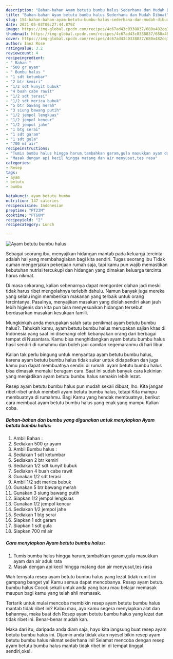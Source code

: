 ```yaml
---
description: "Bahan-bahan Ayam betutu bumbu halus Sederhana dan Mudah Dibuat"
title: "Bahan-bahan Ayam betutu bumbu halus Sederhana dan Mudah Dibuat"
slug: 154-bahan-bahan-ayam-betutu-bumbu-halus-sederhana-dan-mudah-dibuat
date: 2021-05-03T06:27:44.879Z
image: https://img-global.cpcdn.com/recipes/4c67ad43c0338837/680x482cq70/ayam-betutu-bumbu-halus-foto-resep-utama.jpg
thumbnail: https://img-global.cpcdn.com/recipes/4c67ad43c0338837/680x482cq70/ayam-betutu-bumbu-halus-foto-resep-utama.jpg
cover: https://img-global.cpcdn.com/recipes/4c67ad43c0338837/680x482cq70/ayam-betutu-bumbu-halus-foto-resep-utama.jpg
author: Inez Rose
ratingvalue: 3.2
reviewcount: 4
recipeingredient:
- " Bahan "
- "500 gr ayam"
- " Bumbu halus "
- "1 sdt ketumbar"
- "2 btr kemiri"
- "1/2 sdt kunyit bubuk"
- "4 buah cabe rawit"
- "1/2 sdt terasi"
- "1/2 sdt merica bubuk"
- "5 btr bawang merah"
- "3 siung bawang putih"
- "1/2 jempol lengkuas"
- "1/2 jempol kencur"
- "1/2 jempol jahe"
- "1 btg serai"
- "1 sdt garam"
- "1 sdt gula"
- "700 ml air"
recipeinstructions:
- "Tumis bumbu halus hingga harum,tambahkan garam,gula masukkan ayam dan air aduk rata"
- "Masak dengan api kecil hingga matang dan air menyusut,tes rasa"
categories:
- Resep
tags:
- ayam
- betutu
- bumbu

katakunci: ayam betutu bumbu 
nutrition: 147 calories
recipecuisine: Indonesian
preptime: "PT23M"
cooktime: "PT60M"
recipeyield: "2"
recipecategory: Lunch

---
```



![Ayam betutu bumbu halus](https://img-global.cpcdn.com/recipes/4c67ad43c0338837/680x482cq70/ayam-betutu-bumbu-halus-foto-resep-utama.jpg)

Sebagai seorang ibu, menyajikan hidangan mantab pada keluarga tercinta adalah hal yang membahagiakan bagi kita sendiri. Tugas seorang ibu Tidak cuman mengerjakan pekerjaan rumah saja, tapi kamu pun wajib memastikan kebutuhan nutrisi tercukupi dan hidangan yang dimakan keluarga tercinta harus nikmat.

Di masa  sekarang, kalian sebenarnya dapat mengorder olahan jadi meski tidak harus ribet mengolahnya terlebih dahulu. Namun banyak juga mereka yang selalu ingin memberikan makanan yang terbaik untuk orang tercintanya. Pasalnya, menyajikan masakan yang diolah sendiri akan jauh lebih higienis dan kita pun bisa menyesuaikan hidangan tersebut berdasarkan masakan kesukaan famili. 



Mungkinkah anda merupakan salah satu penikmat ayam betutu bumbu halus?. Tahukah kamu, ayam betutu bumbu halus merupakan sajian khas di Indonesia yang saat ini disenangi oleh kebanyakan orang dari berbagai tempat di Nusantara. Kamu bisa menghidangkan ayam betutu bumbu halus hasil sendiri di rumahmu dan boleh jadi camilan kegemaranmu di hari libur.

Kalian tak perlu bingung untuk menyantap ayam betutu bumbu halus, karena ayam betutu bumbu halus tidak sukar untuk didapatkan dan juga kamu pun dapat membuatnya sendiri di rumah. ayam betutu bumbu halus bisa dimasak memalui beragam cara. Saat ini sudah banyak cara kekinian yang menjadikan ayam betutu bumbu halus semakin lebih lezat.

Resep ayam betutu bumbu halus pun mudah sekali dibuat, lho. Kita jangan ribet-ribet untuk membeli ayam betutu bumbu halus, tetapi Kita mampu membuatnya di rumahmu. Bagi Kamu yang hendak membuatnya, berikut cara membuat ayam betutu bumbu halus yang enak yang mampu Kalian coba.

<!--inarticleads1-->

##### Bahan-bahan dan bumbu yang digunakan untuk menyiapkan Ayam betutu bumbu halus:

1. Ambil  Bahan :
1. Sediakan 500 gr ayam
1. Ambil  Bumbu halus :
1. Sediakan 1 sdt ketumbar
1. Sediakan 2 btr kemiri
1. Sediakan 1/2 sdt kunyit bubuk
1. Sediakan 4 buah cabe rawit
1. Gunakan 1/2 sdt terasi
1. Ambil 1/2 sdt merica bubuk
1. Gunakan 5 btr bawang merah
1. Gunakan 3 siung bawang putih
1. Siapkan 1/2 jempol lengkuas
1. Gunakan 1/2 jempol kencur
1. Sediakan 1/2 jempol jahe
1. Sediakan 1 btg serai
1. Siapkan 1 sdt garam
1. Siapkan 1 sdt gula
1. Siapkan 700 ml air




<!--inarticleads2-->

##### Cara menyiapkan Ayam betutu bumbu halus:

1. Tumis bumbu halus hingga harum,tambahkan garam,gula masukkan ayam dan air aduk rata
1. Masak dengan api kecil hingga matang dan air menyusut,tes rasa




Wah ternyata resep ayam betutu bumbu halus yang lezat tidak rumit ini gampang banget ya! Kamu semua dapat mencobanya. Resep ayam betutu bumbu halus Cocok sekali untuk anda yang baru mau belajar memasak maupun bagi kamu yang telah ahli memasak.

Tertarik untuk mulai mencoba membikin resep ayam betutu bumbu halus mantab tidak ribet ini? Kalau mau, ayo kamu segera menyiapkan alat dan bahannya, maka buat deh Resep ayam betutu bumbu halus yang lezat dan tidak ribet ini. Benar-benar mudah kan. 

Maka dari itu, daripada anda diam saja, hayo kita langsung buat resep ayam betutu bumbu halus ini. Dijamin anda tiidak akan nyesel bikin resep ayam betutu bumbu halus nikmat sederhana ini! Selamat mencoba dengan resep ayam betutu bumbu halus mantab tidak ribet ini di tempat tinggal sendiri,oke!.

